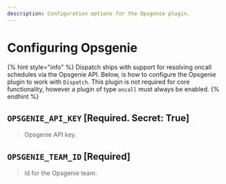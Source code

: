```yaml
---
description: Configuration options for the Opsgenie plugin.
---
```


# Configuring Opsgenie

{% hint style="info" %}
Dispatch ships with support for resolving oncall schedules via the Opsgenie API. Below, is how to configure the Opsgenie plugin to work with `Dispatch`. This plugin is not required for core functionality, however a plugin of type `oncall` must always be enabled.
{% endhint %}

## `OPSGENIE_API_KEY` \[Required. Secret: True\]

> Opsgenie API key.

## `OPSGENIE_TEAM_ID` \[Required\]

> Id for the Opsgenie team.
